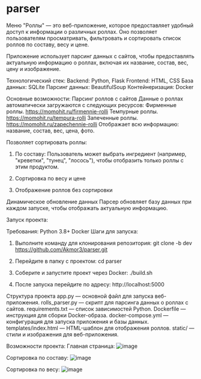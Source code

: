 # parser

Меню "Роллы" — это веб-приложение, которое предоставляет удобный доступ к информации о различных роллах.
Оно позволяет пользователям просматривать, фильтровать и сортировать список роллов по составу, весу и цене.

Приложение использует парсинг данных с сайтов, чтобы предоставлять актуальную информацию о роллах, включая их название, состав, вес, цену и изображение.

Технологический стек:
Backend: Python, Flask
Frontend: HTML, CSS
База данных: SQLite
Парсинг данных: BeautifulSoup
Контейнеризация: Docker

Основные возможности:
Парсинг роллов с сайтов
Данные о роллах автоматически загружаются с следующих ресурсов:
Фирменные роллы. https://momohit.ru/firmennie-rolli
Темпурные роллы. https://momohit.ru/tempura-rolli
Запеченные роллы. https://momohit.ru/zapechennie-rolli
Отображает всю информацию: название, состав, вес, цена, фото.

Позволяет сортировать роллы:
1) По составу:
Пользователь может выбрать ингредиент (например, "креветки", "тунец", "лосось"), чтобы отобразить только роллы с этим продуктом.

2) Сортировка по весу и цене

3) Отображение роллов без сортировки

Динамическое обновление данных
Парсер обновляет базу данных при каждом запуске, чтобы отображать актуальную информацию.


Запуск проекта:

Требования:
Python 3.8+
Docker
Шаги для запуска:
1) Выполните команду для клонирования репозитория:
git clone -b dev https://github.com/Akmor3/parser.git

2) Перейдите в папку с проектом:
cd parser

3) Соберите и запустите проект через Docker:
./build.sh

4) После запуска перейдите по адресу:
http://localhost:5000

Структура проекта
app.py — основной файл для запуска веб-приложения.
rolls_parser.py — скрипт для парсинга данных о роллах с сайтов.
requirements.txt — список зависимостей Python.
Dockerfile — инструкция для сборки Docker-образа.
docker-compose.yml — конфигурация для запуска приложения и базы данных.
templates/index.html — HTML-шаблон для отображения роллов.
static/ — стили и изображения для веб-приложения.

Возможности проекта:
Главная страница:
![image](https://github.com/user-attachments/assets/d324b8d6-5e85-4521-b388-3a3f449f4b61)

Сортировка по составу:
![image](https://github.com/user-attachments/assets/880cc18e-d774-4112-8f80-9a40737d49d0)


Сортировка по весу:
![image](https://github.com/user-attachments/assets/e8345f81-a49f-4bd3-925d-11af473ccfa9)



